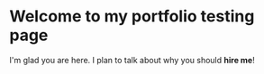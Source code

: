 # Welcome to my portfolio testing page

I'm glad you are here. I plan to talk about why you should **hire me**!
